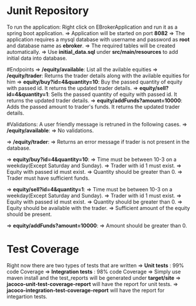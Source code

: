 # Junit Repository 

To run the application: Right click on EBrokerApplication and run it as a spring boot application.
  => Application will be started on port **8082**
  => The application requires a mysql database with username and password as **root** and database name as **ebroker**.
  => The required tables will be created automatically.
  => Use **initial_data.sql** under **src/main/resources** to add initial data into database.
  
#Endpoints
  => **/equity/available**: List all the avilable equities
  => **/equity/trader**: Returns the trader details along with the avilable equities for him
  => **equity/buy?id=4&quantity=10**: Buy the passed quantity of equity with passed id. It returns the updated trader details.
  => **equity/sell?id=4&quantity=1**: Sells the passed quantity of equity with passed id. It returns the updated trader details.
  => **equity/addFunds?amount=10000**: Adds the passed amount to trader's funds. It returns the updated trader details.
  
#Validations: A user friendly message is retruned in the following cases.
  => **/equity/available**: 
    => No validations.
    
  => **/equity/trader**: 
    => Returns an error message if trader is not present in the database.
    
  => **equity/buy?id=4&quantity=10**: 
    => Time must be between 10-3 on a weekday(Except Saturday and Sunday).
    => Trader with id 1 must exist.
    => Equity with passed id must exist.
    => Quantity should be greater than 0.
    => Trader must have sufficient funds.
    
  => **equity/sell?id=4&quantity=1**: 
    => Time must be between 10-3 on a weekday(Except Saturday and Sunday).
    => Trader with id 1 must exist.
    => Equity with passed id must exist.
    => Quantity should be greater than 0.
    => Equity should be available with the trader.
    => Sufficient amount of the equity should be present.
    
  => **equity/addFunds?amount=10000**: 
     => Amount should be greater than 0.

# Test Coverage
Right now there are two types of tests that are written
  => **Unit tests** : 99% code Coverage 
  => **Integration tests** : 98% code Coverage 
  => Simply use maven install and the test_reports will be generated under **target/site**
    => **jacoco-unit-test-coverage-report** will have the report for unit tests.
    => **jacoco-integration-test-coverage-report** will have the report for integartion tests.
  
